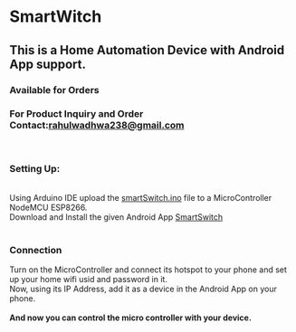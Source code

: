 # SmartWitch

<h2>This is a Home Automation Device with Android App support.</h2><h3> Available for Orders</h3>
<h3>For Product Inquiry and Order<br> 
  Contact:<a href="mailto:rahulwadhwa238@gmail.com">rahulwadhwa238@gmail.com</a></h3>
<br>
<h3>Setting Up:</h3>
  <br>
  Using Arduino IDE upload the <a href="https://github.com/playatdarkness/SmartWitch/blob/master/smartSwitch.ino">smartSwitch.ino</a> file to a MicroController NodeMCU ESP8266.<br>
  Download and Install the given Android App <a href="https://play.google.com/store/apps/details?id=com.smart.smartswitch">SmartSwitch</a><br>
  <br>
<h3>Connection</h3>
  Turn on the MicroController and connect its hotspot to your phone and set up your home wifi usid and password in it.<br>
  Now, using its IP Address, add it as a device in the Android App on your phone.<br>
  <br>
  <b>And now you can control the micro controller with your device.</b>
  
